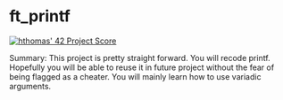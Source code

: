 # ft_printf
[![hthomas' 42 Project Score](https://badge42.herokuapp.com/api/project/hthomas/ft_printf)](https://github.com/JaeSeoKim/badge42)

Summary: This project is pretty straight forward. You will recode printf. Hopefully you
will be able to reuse it in future project without the fear of being flagged as a cheater.
You will mainly learn how to use variadic arguments.
